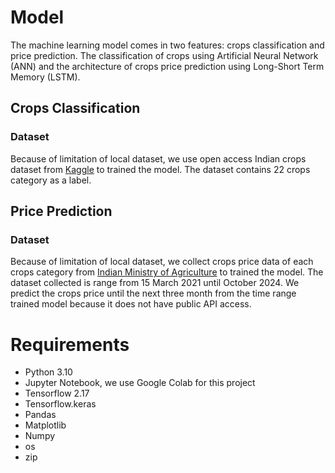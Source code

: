 # Model
The machine learning model comes in two features: crops classification and price prediction. The classification of crops using Artificial Neural Network (ANN) and the architecture of crops price prediction using Long-Short Term Memory (LSTM).
## Crops Classification
### Dataset
Because of limitation of local dataset, we use open access Indian crops dataset from [Kaggle](https://www.kaggle.com/datasets/siddharthss/crop-recommendation-dataset) to trained the model. The dataset contains 22 crops category as a label.

## Price Prediction
### Dataset
Because of limitation of local dataset, we collect crops price data of each crops category from [Indian Ministry of Agriculture](https://agmarknet.gov.in/) to trained the model. The dataset collected is range from 15 March 2021 until October 2024. We predict the crops price until the next three month from the time range trained model because it does not have public API access.

# Requirements
- Python 3.10
- Jupyter Notebook, we use Google Colab for this project
- Tensorflow 2.17
- Tensorflow.keras
- Pandas
- Matplotlib
- Numpy
- os
- zip

